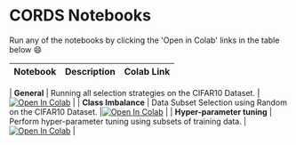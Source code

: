 # CORDS Notebooks

Run any of the notebooks by clicking the 'Open in Colab' links in the table below :smile:

| Notebook                 | Description                                                                          |                                                                                                        Colab Link                                                                                                         |
| :----------------------- | :----------------------------------------------------------------------------------- | :-----------------------------------------------------------------------------------------------------------------------------------------------------------------------------------------------------------------------: |

| **General**      | Running all selection strategies on the CIFAR10 Dataset.                             |[![Open In Colab](https://colab.research.google.com/assets/colab-badge.svg)](https://colab.research.google.com/drive/1NZsL0Pyl7nMly0V5IcQUEogn9yUSIPMS?usp=sharing)             |
| **Class Imbalance**      | Data Subset Selection using Random on the CIFAR10 Dataset.                             |[![Open In Colab](https://colab.research.google.com/assets/colab-badge.svg)]()             |
| **Hyper-parameter tuning**   | Perform hyper-parameter tuning using subsets of training data.                          |[![Open In Colab](https://colab.research.google.com/assets/colab-badge.svg)](https://colab.research.google.com/drive/1x-p7MZBsceHNpsTL9EHakVRwFFeK5Gi-?usp=sharing)             |
